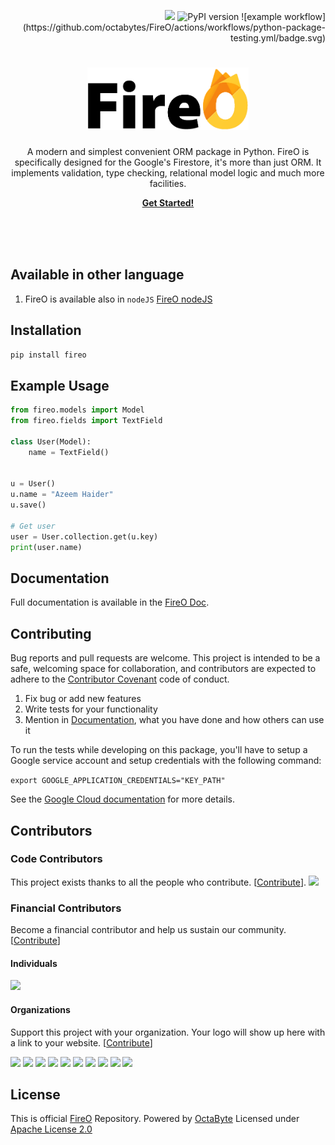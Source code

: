 <p align="right">
<a href="https://badge.fury.io/py/fireo"><a href="https://opencollective.com/FireO" alt="Financial Contributors on Open Collective"><img src="https://opencollective.com/FireO/all/badge.svg?label=financial+contributors" /></a> <img src="https://badge.fury.io/py/fireo.svg" alt="PyPI version"></a>
![example workflow](https://github.com/octabytes/FireO/actions/workflows/python-package-testing.yml/badge.svg)
</p>
<p>
    <h1 align="center"><img src="fireo_logo.png" height="100" alt="FireO Logo"></h1>
    <p align="center">
        A modern and simplest convenient ORM package in Python.
        FireO is specifically designed for the Google's Firestore, it's more than just ORM.
        It implements validation, type checking, relational model logic and much more facilities.
    </p>
    <p align="center">
        <strong>
            <a href="https://octabyte.io/FireO/">Get Started!</a>
        </strong>
    </p>
    <br><br><br>
</p>

## Available in other language

1. FireO is available also in `nodeJS` [FireO nodeJS](https://github.com/octabytes/fireo-nodejs)

## Installation

```python
pip install fireo
```

## Example Usage
```python
from fireo.models import Model
from fireo.fields import TextField

class User(Model):
    name = TextField()


u = User()
u.name = "Azeem Haider"
u.save()

# Get user
user = User.collection.get(u.key)
print(user.name)
```

## Documentation

Full documentation is available in the [FireO Doc](https://octabyte.io/FireO/).

## Contributing

Bug reports and pull requests are welcome. This project is intended to be a safe, welcoming 
space for collaboration, and contributors are expected to adhere to the 
[Contributor Covenant](https://github.com/octabytes/FireO/blob/master/CODE_OF_CONDUCT.md) code of conduct.

1. Fix bug or add new features
2. Write tests for your functionality
3. Mention in [Documentation](https://github.com/octabytes/FireO/tree/gh-pages), what you have done and how others can use it  

To run the tests while developing on this package, you'll have to setup a Google service account and setup credentials with the following command:

`export GOOGLE_APPLICATION_CREDENTIALS="KEY_PATH"`

See the [Google Cloud documentation](https://cloud.google.com/docs/authentication/getting-started) for more details.

## Contributors

### Code Contributors

This project exists thanks to all the people who contribute. [[Contribute](CONTRIBUTING.md)].
<a href="https://github.com/octabytes/FireO/graphs/contributors"><img src="https://opencollective.com/FireO/contributors.svg?width=890&button=false" /></a>

### Financial Contributors

Become a financial contributor and help us sustain our community. [[Contribute](https://opencollective.com/FireO/contribute)]

#### Individuals

<a href="https://opencollective.com/FireO"><img src="https://opencollective.com/FireO/individuals.svg?width=890"></a>

#### Organizations

Support this project with your organization. Your logo will show up here with a link to your website. [[Contribute](https://opencollective.com/FireO/contribute)]

<a href="https://opencollective.com/FireO/organization/0/website"><img src="https://opencollective.com/FireO/organization/0/avatar.svg"></a>
<a href="https://opencollective.com/FireO/organization/1/website"><img src="https://opencollective.com/FireO/organization/1/avatar.svg"></a>
<a href="https://opencollective.com/FireO/organization/2/website"><img src="https://opencollective.com/FireO/organization/2/avatar.svg"></a>
<a href="https://opencollective.com/FireO/organization/3/website"><img src="https://opencollective.com/FireO/organization/3/avatar.svg"></a>
<a href="https://opencollective.com/FireO/organization/4/website"><img src="https://opencollective.com/FireO/organization/4/avatar.svg"></a>
<a href="https://opencollective.com/FireO/organization/5/website"><img src="https://opencollective.com/FireO/organization/5/avatar.svg"></a>
<a href="https://opencollective.com/FireO/organization/6/website"><img src="https://opencollective.com/FireO/organization/6/avatar.svg"></a>
<a href="https://opencollective.com/FireO/organization/7/website"><img src="https://opencollective.com/FireO/organization/7/avatar.svg"></a>
<a href="https://opencollective.com/FireO/organization/8/website"><img src="https://opencollective.com/FireO/organization/8/avatar.svg"></a>
<a href="https://opencollective.com/FireO/organization/9/website"><img src="https://opencollective.com/FireO/organization/9/avatar.svg"></a>

## License

This is official [FireO](https://github.com/octabytes/FireO) Repository. Powered by [OctaByte](https://octabyte.io)
Licensed under [Apache License 2.0](https://github.com/octabytes/FireO/blob/master/LICENSE)
